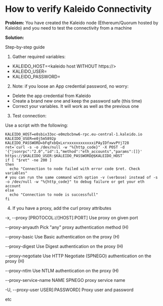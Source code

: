 

# How to verify Kaleido Connectivity

**Problem:**
You have created the Kaleido node (Ethereum/Quorum hosted by Kaleido) and you need to test the connectivity from a machine

**Solution:**

Step-by-step guide

1. Gather required variables:
 * KALEIDO_HOST=<kaleido host WITHOUT https://>
 * KALEIDO_USER=<kaleido app credential username. looks like e0j5m5892p>
 * KALEIDO_PASSWORD=<kaleido app credential password. was given at the time of credential creation. looks like bFqFxbQxLxrxxxxxxxxxxxxiPAyIDfxwvPYj728>
2. Note: if you loose an App credential password, no worry:
 * Delete the app credential from Kaleido
 * Create a brand new one and keep the password safe (this time)
 * Correct your variables. It will work as well as the previous one
3. Test connection:

Use a script with the following:
```
KALEIDO_HOST=e0sbix33oc-e0mzbcbnw6-rpc.eu-central-1.kaleido.io
KALEIDO_USER=e0j5m5892p
KALEIDO_PASSWORD=bFqFxbQxLxrxxxxxxxxxxxxiPAyIDfxwvPYj728
ret=`curl -s -o /dev/null -w "%{http_code}" -X POST -d '{"jsonrpc":"2.0","id":1,"method":"eth_accounts","params":[]}' https://$KALEIDO_USER:$KALEIDO_PASSWORD@$KALEIDO_HOST`
if [ "$ret" -ne 200 ]
then
  echo "Connection to node failed with error code $ret. Check variables"
# you can run the same command with option -v (verbose) instead of -s -o /dev/null -w "%{http_code}" to debug failure or get your eth account
else
  echo "Connection to node is successfull"
fi
```
4. If you have a proxy, add the curl proxy attributes

-x, --proxy [PROTOCOL://]HOST[:PORT] Use proxy on given port

--proxy-anyauth Pick "any" proxy authentication method (H)

--proxy-basic Use Basic authentication on the proxy (H)

--proxy-digest Use Digest authentication on the proxy (H)

--proxy-negotiate Use HTTP Negotiate (SPNEGO) authentication on the proxy (H)

--proxy-ntlm Use NTLM authentication on the proxy (H)

--proxy-service-name NAME SPNEGO proxy service name

-U, --proxy-user USER[:PASSWORD] Proxy user and password

etc